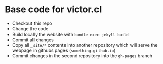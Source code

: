 # Base code for victor.cl

- Checkout this repo
- Change the code
- Build locally the website with `bundle exec jekyll build`
- Commit all changes
- Copy all `_site/*` contents into another repository which will serve the webpage in githubs pages (`something.github.io`)
- Commit changes in the second repository into the `gh-pages` branch

